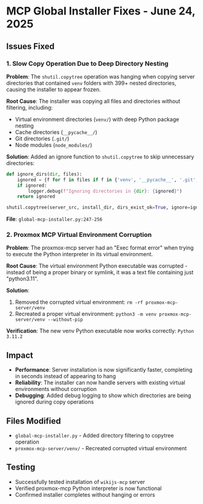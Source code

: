 # MCP Global Installer Fixes - June 24, 2025

## Issues Fixed

### 1. Slow Copy Operation Due to Deep Directory Nesting

**Problem**: The `shutil.copytree` operation was hanging when copying server directories that contained `venv` folders with 399+ nested directories, causing the installer to appear frozen.

**Root Cause**: The installer was copying all files and directories without filtering, including:
- Virtual environment directories (`venv/`) with deep Python package nesting
- Cache directories (`__pycache__/`)
- Git directories (`.git/`)
- Node modules (`node_modules/`)

**Solution**: Added an ignore function to `shutil.copytree` to skip unnecessary directories:

```python
def ignore_dirs(dir, files):
    ignored = {f for f in files if f in {'venv', '__pycache__', '.git', '.pytest_cache', 'node_modules'}}
    if ignored:
        logger.debug(f"Ignoring directories in {dir}: {ignored}")
    return ignored

shutil.copytree(server_src, install_dir, dirs_exist_ok=True, ignore=ignore_dirs)
```

**File**: `global-mcp-installer.py:247-256`

### 2. Proxmox MCP Virtual Environment Corruption

**Problem**: The proxmox-mcp server had an "Exec format error" when trying to execute the Python interpreter in its virtual environment.

**Root Cause**: The virtual environment Python executable was corrupted - instead of being a proper binary or symlink, it was a text file containing just "python3.11".

**Solution**: 
1. Removed the corrupted virtual environment: `rm -rf proxmox-mcp-server/venv`
2. Recreated a proper virtual environment: `python3 -m venv proxmox-mcp-server/venv --without-pip`

**Verification**: The new venv Python executable now works correctly: `Python 3.11.2`

## Impact

- **Performance**: Server installation is now significantly faster, completing in seconds instead of appearing to hang
- **Reliability**: The installer can now handle servers with existing virtual environments without corruption
- **Debugging**: Added debug logging to show which directories are being ignored during copy operations

## Files Modified

- `global-mcp-installer.py` - Added directory filtering to copytree operation
- `proxmox-mcp-server/venv/` - Recreated corrupted virtual environment

## Testing

- Successfully tested installation of `wikijs-mcp` server
- Verified proxmox-mcp Python interpreter is now functional
- Confirmed installer completes without hanging or errors
